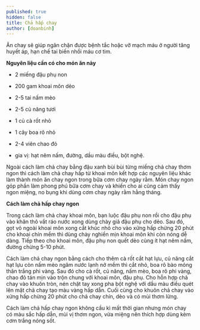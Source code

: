 ```yaml
---
published: true
hidden: false
title: Chả hấp chay
author: [doanbinh] 
---
```

 Ăn chay sẽ giúp ngăn chặn được bệnh tắc hoặc vỡ mạch máu ở người tăng huyết áp, hạn chế tai biến nhồi máu cơ tim.

**Nguyên liệu cần có cho món ăn này**

+ 2 miếng đậu phụ non

+ 200 gam khoai môn dẻo

+ 2-5 tai nấm mèo

+ 2-5 củ năng tươi

+ 1 củ cà rốt nhỏ

+ 1 cây boa rô nhỏ

+ 2-4 viên chao đỏ

+ gia vị: hạt nêm nấm, đường, dầu màu điều, bột nghệ.

Ngoài cách làm chả chay bằng đậu xanh bùi bùi từng miếng chả chay thơm ngon thì cách làm chả chay hấp từ khoai môn kết hợp các nguyên liệu khác làm thành món ăn chay ngon trong bữa cơm chay ngày rằm. Món chay ngon góp phần làm phong phú bữa cơm chay và khiến cho ai cũng cảm thấy ngon miệng, no bụng khi dùng cơm chay ngày
rằm hằng tháng.

**Cách làm chả hấp chay ngon**

Trong cách làm chả chay khoai môn, bạn luộc đậu phụ non rồi cho đậu phụ vào khăn thô vắt ráo nước xong dùng chày giã đậu phụ cho dẻo. Sau đó, gọt vỏ ngoài khoai môn xong cắt khúc nhỏ cho vào xửng hấp chừng 20 phút cho khoai chín mềm thì dùng chày nghiền mịn khoai môn khi còn nóng dễ dàng. Tiếp theo cho khoai môn, đậu phụ non quết dẻo cùng ít hạt nêm nấm, đường chừng 5-10 phút.

Cách làm chả chay ngon bằng cách cho thêm cà rốt cắt hạt lựu, củ năng cắt hạt lựu còn nấm mèo ngâm nước lạnh nở mềm thì cắt nhỏ, boa rô bào mỏng thân trắng phi vàng. Sau đó cho cà rốt, củ năng, nấm mèo, boa rô phi vàng, chao đỏ tán mịn vào trộn chung với khoai môn, đậu phụ. Cho hỗn hợp chả chay vào khuôn tròn, nén chặt tay xong pha bột nghệ với dầu màu điều quét lên mặt chả chay tạo màu vàng hấp dẫn. Cuối cùng cho khuôn chả chay vào xửng hấp chừng 20 phút cho chả chay chín, dẻo và có mùi thơm lừng.

Cách làm chả hấp chay ngon không cầu kì mất thời gian nhưng món chay có màu sắc hấp dẫn, mùi vị thơm ngon, vừa miệng nên thích hợp dùng kèm cơm trắng nóng sốt.